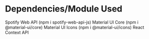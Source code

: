 # Dependencies/Module Used

Spotify Web API (npm i spotify-web-api-js)
Material UI Core (npm i @material-ui/core)
Material UI Icons (npm i @material-ui/icons)
React Context API
